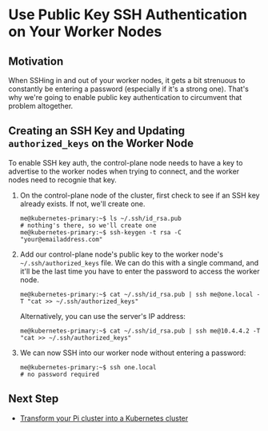 # Use Public Key SSH Authentication on Your Worker Nodes

## Motivation

When SSHing in and out of your worker nodes, it gets a bit strenuous to constantly be entering a password (especially if it's a strong one). That's why we're going to enable public key authentication to circumvent that problem altogether.

## Creating an SSH Key and Updating `authorized_keys` on the Worker Node

To enable SSH key auth, the control-plane node needs to have a key to advertise to the worker nodes when trying to connect, and the worker nodes need to recognie that key.

1. On the control-plane node of the cluster, first check to see if an SSH key already exists. If not, we'll create one.
    ```
    me@kubernetes-primary:~$ ls ~/.ssh/id_rsa.pub
    # nothing's there, so we'll create one
    me@kubernetes-primary:~$ ssh-keygen -t rsa -C "your@emailaddress.com"
    ```
2. Add our control-plane node's public key to the worker node's `~/.ssh/authorized_keys` file. We can do this with a single command, and it'll be the last time you have to enter the password to access the worker node.
    ```
    me@kubernetes-primary:~$ cat ~/.ssh/id_rsa.pub | ssh me@one.local -T "cat >> ~/.ssh/authorized_keys"
    ```
    Alternatively, you can use the server's IP address:
    ```
    me@kubernetes-primary:~$ cat ~/.ssh/id_rsa.pub | ssh me@10.4.4.2 -T "cat >> ~/.ssh/authorized_keys"
    ```
3. We can now SSH into our worker node without entering a password:
    ```
    me@kubernetes-primary:~$ ssh one.local
    # no password required
    ```

## Next Step

- [Transform your Pi cluster into a Kubernetes cluster](./kubernetes-cluster.md)
